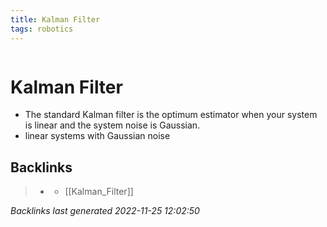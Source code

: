 ```yaml
---
title: Kalman Filter
tags: robotics 
---
```

```toc
```
# Kalman Filter
- The standard Kalman filter is the optimum estimator when your system is linear and the system noise is Gaussian.
- linear systems with Gaussian noise

## Backlinks

> - [](journals/2022-11-03.md)
>   - [[Kalman_Filter]]

_Backlinks last generated 2022-11-25 12:02:50_
